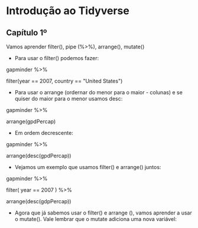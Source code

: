 # Introdução ao Tidyverse

## Capítulo 1º

Vamos aprender filter(), pipe (%>%), arrange(), mutate()

- Para usar o filter() podemos fazer:

gapminder %>%

  filter(year == 2007, country == "United States")

- Para usar o arrange (ordernar do menor para o maior - colunas) e se quiser do maior para o menor usamos desc:

gapminder %>%

  arrange(gpdPercap)
  
- Em ordem decrescente:

gapminder %>%

  arrange(desc(gpdPercap))

- Vejamos um exemplo que usamos filter() e arrange() juntos:

gapminder %>%

  filter( year == 2007 ) %>%
  
  arrange(desc(gdpPercap))
  
- Agora que já sabemos usar o filter() e arrange (), vamos aprender a usar o mutate(). Vale lembrar que o mutate adiciona uma nova variável:

 

